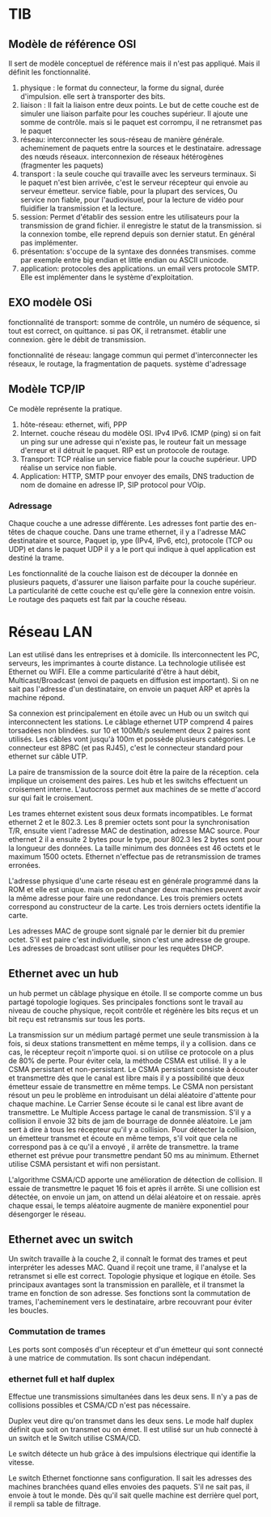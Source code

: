 # TIB

## Modèle de référence OSI

Il sert de modèle conceptuel de référence mais il n'est pas appliqué. Mais il définit les fonctionnalité. 

1. physique : le format du connecteur, la forme du signal, durée d'impulsion. elle sert à transporter des bits. 
2. liaison : Il fait la liaison entre deux points.  Le but de cette couche est de simuler une liaison parfaite pour les couches supérieur. Il ajoute une somme de contrôle. mais si le paquet est corrompu, il ne retransmet pas le paquet
3. réseau: interconnecter les sous-réseau de manière générale. acheminement de paquets entre la sources et le destinataire. adressage des nœuds réseaux. interconnexion de réseaux hétérogènes (fragmenter les paquets)
4. transport : la seule couche qui travaille avec les serveurs terminaux. Si le paquet n'est bien arrivée, c'est le serveur récepteur qui envoie au serveur émetteur. service fiable, pour la plupart des services, Ou service non fiable, pour l'audiovisuel, pour la lecture de vidéo pour fluidifier la transmission et la lecture. 
5. session: Permet d'établir des session entre les utilisateurs pour la transmission de grand fichier.  il enregistre le statut de la transmission. si la connexion tombe, elle reprend depuis son dernier statut. En général pas implémenter. 
6. présentation: s'occupe de la syntaxe des données transmises. comme par exemple entre big endian et little endian ou ASCII unicode. 
7. application: protocoles des applications. un email vers protocole SMTP. Elle est implémenter dans le système d'exploitation. 

## EXO modèle OSi 

fonctionnalité de transport: somme de contrôle, un numéro de séquence, si tout est correct, on quittance. si pas OK, il retransmet. établir une connexion. gère le débit de transmission. 

fonctionnalité de réseau: langage commun qui permet d'interconnecter les réseaux, le routage, la fragmentation de paquets. système d'adressage 

## Modèle TCP/IP

Ce modèle représente la pratique. 

1. hôte-réseau: ethernet, wifi, PPP
2. Internet. couche réseau du modèle OSI. IPv4 IPv6. ICMP (ping) si on fait un ping sur une adresse qui n'existe pas, le routeur fait un message d'erreur et il détruit le paquet. RIP est un protocole de routage.  
3. Transport: TCP réalise un service fiable pour la couche supérieur. UPD réalise un service non fiable.
4. Application: HTTP, SMTP pour envoyer des emails, DNS traduction de nom de domaine en adresse IP, SIP protocol pour VOip. 

### Adressage

Chaque couche a une adresse différente. Les adresses font partie des en-têtes de chaque couche. Dans une trame ethernet, il y a l'adresse MAC destinataire et source, Paquet ip, ype (IPv4, IPv6, etc), protocole (TCP ou UDP) et dans le paquet UDP il y a le port qui indique à quel application est destiné la trame. 

Les fonctionnalité de la couche liaison est de découper la donnée en plusieurs paquets, d'assurer une liaison parfaite pour la couche supérieur. La particularité de cette couche est qu'elle gère la connexion entre voisin. Le routage des paquets est fait par la couche réseau. 

# Réseau LAN 

Lan est utilisé dans les entreprises et à domicile. Ils interconnectent les PC, serveurs, les imprimantes à courte distance.  La technologie utilisée est Ethernet ou WIFI. Elle a comme particularité d'être à haut débit, Multicast/Broadcast (envoi de paquets en diffusion est important). Si on ne sait pas l'adresse d'un destinataire, on envoie un paquet ARP et après la machine répond. 

Sa connexion est principalement en étoile avec un Hub ou un switch qui interconnectent les stations. Le câblage ethernet UTP comprend 4 paires torsadées non blindées. sur 10 et 100Mb/s seulement deux 2 paires sont utilisés. Les câbles vont jusqu'à 100m et possède plusieurs catégories. Le connecteur est 8P8C (et pas RJ45), c'est le connecteur standard pour ethernet sur câble UTP. 

La paire de transmission de la source doit être la paire de la réception. cela implique un croisement des paires. Les hub et les switchs effectuent un croisement interne. L'autocross permet aux machines de se mette d'accord sur qui fait le croisement. 

Les trames ehternet existent sous deux formats incompatibles. Le format ethernet 2 et le 802.3. Les 8 premier octets sont pour la synchronisation T/R, ensuite vient l'adresse MAC de destination, adresse MAC source.  Pour ethernet 2 il a ensuite 2 bytes pour le type, pour 802.3 les 2 bytes sont pour la longueur des données. La taille minimum des données est 46 octets et le maximum 1500 octets. Ethernet n'effectue pas de retransmission de trames erronées. 

L'adresse physique d'une carte réseau  est en générale programmé dans la ROM et elle est unique. mais on peut changer deux machines peuvent avoir la même adresse pour faire une redondance. Les trois premiers octets correspond au constructeur de la carte.  Les trois derniers octets identifie la carte. 

Les adresses MAC de groupe sont signalé par le dernier bit du premier octet. S'il est paire c'est individuelle, sinon c'est une adresse de groupe. Les adresses de broadcast sont  utiliser pour les requêtes DHCP. 

## Ethernet avec un hub

un hub permet un câblage physique en étoile. Il se comporte comme un bus partagé topologie logiques. Ses principales fonctions sont le travail au niveau de couche physique, reçoit contrôle et régénère les bits reçus et un bit reçu est retransmis sur tous les ports.  

La transmission sur un médium partagé permet une seule transmission à la fois, si deux stations transmettent en même temps, il y a collision. dans ce cas, le récepteur reçoit n'importe quoi. si on utilise ce protocole on a plus de 80% de perte. Pour éviter cela, la méthode CSMA est utilisé. Il y a le CSMA persistant et non-persistant. Le CSMA persistant consiste à écouter et transmettre dès que le canal est libre mais il y a possibilité que deux émetteur essaie de transmettre en même temps. Le CSMA non persistant résout un peu le problème  en introduisant un délai aléatoire d'attente pour chaque machine. Le Carrier Sense écoute si le canal est libre avant de transmettre. Le Multiple Access partage le canal de transmission. S'il y a collision il envoie 32 bits de jam de bourrage de donnée aléatoire. Le jam sert à dire à tous les récepteur qu'il y a collision.  Pour détecter la collision, un émetteur transmet et écoute en même temps, s'il voit que cela ne correspond pas à ce qu'il a envoyé , il arrête de transmettre. la trame ethernet est prévue pour transmettre pendant 50 ms au minimum.  Ethernet utilise CSMA persistant et wifi non persistant. 

L'algorithme CSMA/CD apporte une amélioration de détection de collision. Il essaie de transmettre le paquet 16 fois et après il arrête. Si une collision est détectée, on envoie un jam, on attend un délai aléatoire et on ressaie. après chaque essai, le temps aléatoire augmente de manière exponentiel pour désengorger le réseau. 

## Ethernet avec un switch 

Un switch travaille à la couche 2, il connaît le format des trames et peut interpréter les adesses MAC. Quand il reçoit une trame, il l'analyse et la retransmet si elle est correct. Topologie physique et logique en étoile. Ses principaux avantages sont la transmission en parallèle, et il transmet la trame en fonction de son adresse. Ses fonctions sont la commutation de trames, l'acheminement vers le destinataire, arbre recouvrant pour éviter les boucles. 

### Commutation de trames

Les ports sont composés d'un récepteur et d'un émetteur qui sont connecté à une matrice de commutation. Ils sont chacun indépendant. 

### ethernet full  et half duplex 

Effectue une transmissions simultanées dans les deux sens. Il n'y a pas de collisions possibles et CSMA/CD n'est pas nécessaire. 

Duplex veut dire qu'on transmet dans les deux sens. Le mode half duplex définit que soit on transmet ou on émet. Il est utilisé sur un hub connecté à un switch et le Switch utilise CSMA/CD. 

Le switch détecte un hub grâce  à des impulsions électrique qui identifie la vitesse. 

Le switch Ethernet fonctionne sans configuration. Il sait les adresses des machines branchées quand elles envoies des paquets. S'il ne sait pas, il envoie à tout le monde. Dès qu'il sait quelle machine est derrière quel port, il rempli sa table de filtrage. 